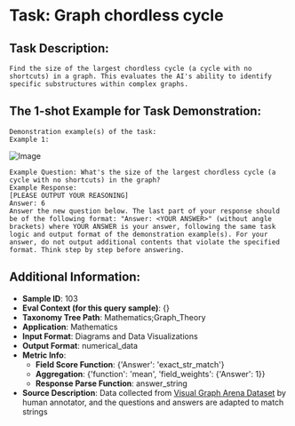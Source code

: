 # Task: Graph chordless cycle

## Task Description:

```
Find the size of the largest chordless cycle (a cycle with no shortcuts) in a graph. This evaluates the AI's ability to identify specific substructures within complex graphs.
```

## The 1-shot Example for Task Demonstration:

```
Demonstration example(s) of the task:
Example 1:
```

![Image](01.png)

```
Example Question: What's the size of the largest chordless cycle (a cycle with no shortcuts) in the graph?
Example Response:
[PLEASE OUTPUT YOUR REASONING]
Answer: 6
Answer the new question below. The last part of your response should be of the following format: "Answer: <YOUR ANSWER>" (without angle brackets) where YOUR ANSWER is your answer, following the same task logic and output format of the demonstration example(s). For your answer, do not output additional contents that violate the specified format. Think step by step before answering.
```

## Additional Information:

- **Sample ID**: 103
- **Eval Context (for this query sample)**: {}
- **Taxonomy Tree Path**: Mathematics;Graph_Theory
- **Application**: Mathematics
- **Input Format**: Diagrams and Data Visualizations
- **Output Format**: numerical_data
- **Metric Info**:
  - **Field Score Function**: {'Answer': 'exact_str_match'}
  - **Aggregation**: {'function': 'mean', 'field_weights': {'Answer': 1}}
  - **Response Parse Function**: answer_string
- **Source Description**: Data collected from [Visual Graph Arena Dataset](https://vga.csail.mit.edu/) by human annotator, and the questions and answers are adapted to match strings
